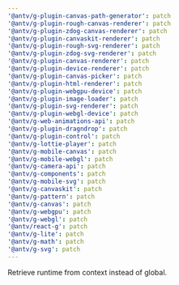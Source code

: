 ```yaml
---
'@antv/g-plugin-canvas-path-generator': patch
'@antv/g-plugin-rough-canvas-renderer': patch
'@antv/g-plugin-zdog-canvas-renderer': patch
'@antv/g-plugin-canvaskit-renderer': patch
'@antv/g-plugin-rough-svg-renderer': patch
'@antv/g-plugin-zdog-svg-renderer': patch
'@antv/g-plugin-canvas-renderer': patch
'@antv/g-plugin-device-renderer': patch
'@antv/g-plugin-canvas-picker': patch
'@antv/g-plugin-html-renderer': patch
'@antv/g-plugin-webgpu-device': patch
'@antv/g-plugin-image-loader': patch
'@antv/g-plugin-svg-renderer': patch
'@antv/g-plugin-webgl-device': patch
'@antv/g-web-animations-api': patch
'@antv/g-plugin-dragndrop': patch
'@antv/g-plugin-control': patch
'@antv/g-lottie-player': patch
'@antv/g-mobile-canvas': patch
'@antv/g-mobile-webgl': patch
'@antv/g-camera-api': patch
'@antv/g-components': patch
'@antv/g-mobile-svg': patch
'@antv/g-canvaskit': patch
'@antv/g-pattern': patch
'@antv/g-canvas': patch
'@antv/g-webgpu': patch
'@antv/g-webgl': patch
'@antv/react-g': patch
'@antv/g-lite': patch
'@antv/g-math': patch
'@antv/g-svg': patch
---
```


Retrieve runtime from context instead of global.
